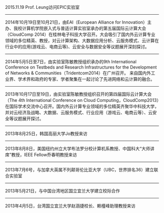﻿2015.11.19 Prof. Leung访问EPIC实验室
___
2014年10月19日至10月21日，由EAI（European Alliance for Innovation）主办、我校计算机学院嵌入式与普适计算实验室承办的第五届国际云计算大会（CloudComp 2014）在桂林电子科技大学召开。大会吸引了国内外云计算专业领域的多位精英、教授，对云计算架构、大数据应用分析、云服务模式、云计算在行业中的应用(游戏云、电商云等)、云安全与数据安全等议题展开深刻探讨。
___
2014年5月5日至7日，由实验室陈敏教授组织承办的9th International Conference on Testbeds and Research Infrastructures for the Development of Networks & Communities（Tridentcom2014）在广州召开。
来自国内外工业界、学术界和政府的专家、学者聚集在一起讨论了先进网络和云计算的融合。
___
2013年10月17日至19日，由实验室陈敏教授组织召开的第四届国际云计算大会（The 4th International Conference on Cloud Computing，CloudComp2013）在国际学术交流中心召开。国内外云计算专业领域的多位精英齐聚华中科技大学，并对云经济及战略、大数据、云服务模式、行业应用（游戏云、电商云等）、云安全等议题展开探讨。
___
2013年8月25日，韩国高丽大学Jo教授来访
___
2013年8月8日，美国纽约州立大学布法罗分校计算机系教授、中国科大“大师讲席”教授，IEEE Fellow乔春明教授来访
___
2013年7月6号，与加拿大英属不列颠哥伦比亚大学（UBC，世界排名36）建立联合实验室
___
2013年5月21日，与中国台湾地区国立宜兰大学建立校际合作
___
2013年4月5日，台湾国立宜兰大学赵涵捷校长、赖槿峰助理教授来访


